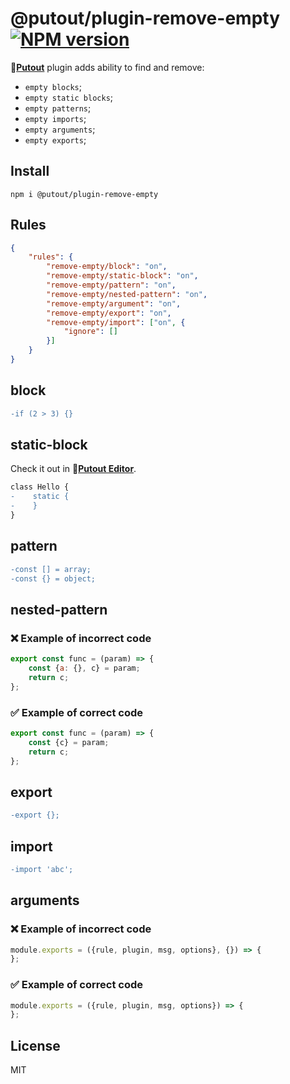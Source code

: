 # @putout/plugin-remove-empty [![NPM version][NPMIMGURL]][NPMURL]

[NPMIMGURL]: https://img.shields.io/npm/v/@putout/plugin-remove-empty.svg?style=flat&longCache=true
[NPMURL]: https://npmjs.org/package/@putout/plugin-remove-empty"npm"

🐊[**Putout**](https://github.com/coderaiser/putout) plugin adds ability to find and remove:

- `empty blocks`;
- `empty static blocks`;
- `empty patterns`;
- `empty imports`;
- `empty arguments`;
- `empty exports`;

## Install

```
npm i @putout/plugin-remove-empty
```

## Rules

```json
{
    "rules": {
        "remove-empty/block": "on",
        "remove-empty/static-block": "on",
        "remove-empty/pattern": "on",
        "remove-empty/nested-pattern": "on",
        "remove-empty/argument": "on",
        "remove-empty/export": "on",
        "remove-empty/import": ["on", {
            "ignore": []
        }]
    }
}
```

## block

```diff
-if (2 > 3) {}
```

## static-block

Check it out in 🐊[**Putout Editor**](https://putout.cloudcmd.io/#/gist/8d55df306ea7a3c74b494d37bd45f320/634cc2cf40fe7b691d969bb2bbfceecd1668b004).

```diff
class Hello {
-    static {
-    }
}
```

## pattern

```diff
-const [] = array;
-const {} = object;
```

## nested-pattern

### ❌ Example of incorrect code

```js
export const func = (param) => {
    const {a: {}, c} = param;
    return c;
};
```

### ✅ Example of correct code

```js
export const func = (param) => {
    const {c} = param;
    return c;
};
```

## export

```diff
-export {};
```

## import

```diff
-import 'abc';
```

## arguments

### ❌ Example of incorrect code

```js
module.exports = ({rule, plugin, msg, options}, {}) => {
};
```

### ✅ Example of correct code

```js
module.exports = ({rule, plugin, msg, options}) => {
};
```

## License

MIT
